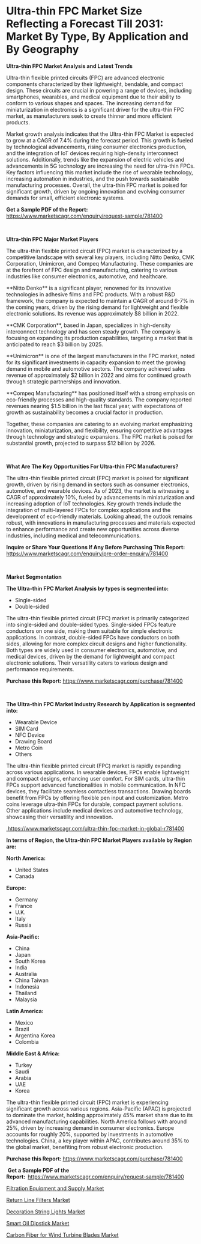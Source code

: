 <p><h1>Ultra-thin FPC Market Size Reflecting a Forecast Till 2031: Market By Type, By Application and By Geography</h1></p><p><strong>Ultra-thin FPC Market Analysis and Latest Trends</strong></p>
<p><p>Ultra-thin flexible printed circuits (FPC) are advanced electronic components characterized by their lightweight, bendable, and compact design. These circuits are crucial in powering a range of devices, including smartphones, wearables, and medical equipment due to their ability to conform to various shapes and spaces. The increasing demand for miniaturization in electronics is a significant driver for the ultra-thin FPC market, as manufacturers seek to create thinner and more efficient products.</p><p>Market growth analysis indicates that the Ultra-thin FPC Market is expected to grow at a CAGR of 7.4% during the forecast period. This growth is fueled by technological advancements, rising consumer electronics production, and the integration of IoT devices requiring high-density interconnect solutions. Additionally, trends like the expansion of electric vehicles and advancements in 5G technology are increasing the need for ultra-thin FPCs. Key factors influencing this market include the rise of wearable technology, increasing automation in industries, and the push towards sustainable manufacturing processes. Overall, the ultra-thin FPC market is poised for significant growth, driven by ongoing innovation and evolving consumer demands for small, efficient electronic systems.</p></p>
<p><strong>Get a Sample PDF of the Report:&nbsp;</strong> <a href="https://www.marketscagr.com/enquiry/request-sample/781400?utm_campaign=1262&utm_medium=2&utm_source=Github&utm_content=ia&utm_term=15102024&utm_id=ultra-thin-fpc">https://www.marketscagr.com/enquiry/request-sample/781400</a></p>
<p>&nbsp;</p>
<p><strong>Ultra-thin FPC Major Market Players</strong></p>
<p><p>The ultra-thin flexible printed circuit (FPC) market is characterized by a competitive landscape with several key players, including Nitto Denko, CMK Corporation, Unimicron, and Compeq Manufacturing. These companies are at the forefront of FPC design and manufacturing, catering to various industries like consumer electronics, automotive, and healthcare.</p><p>**Nitto Denko** is a significant player, renowned for its innovative technologies in adhesive films and FPC products. With a robust R&D framework, the company is expected to maintain a CAGR of around 6-7% in the coming years, driven by the rising demand for lightweight and flexible electronic solutions. Its revenue was approximately $8 billion in 2022.</p><p>**CMK Corporation**, based in Japan, specializes in high-density interconnect technology and has seen steady growth. The company is focusing on expanding its production capabilities, targeting a market that is anticipated to reach $3 billion by 2025. </p><p>**Unimicron** is one of the largest manufacturers in the FPC market, noted for its significant investments in capacity expansion to meet the growing demand in mobile and automotive sectors. The company achieved sales revenue of approximately $2 billion in 2022 and aims for continued growth through strategic partnerships and innovation.</p><p>**Compeq Manufacturing** has positioned itself with a strong emphasis on eco-friendly processes and high-quality standards. The company reported revenues nearing $1.5 billion in the last fiscal year, with expectations of growth as sustainability becomes a crucial factor in production.</p><p>Together, these companies are catering to an evolving market emphasizing innovation, miniaturization, and flexibility, ensuring competitive advantages through technology and strategic expansions. The FPC market is poised for substantial growth, projected to surpass $12 billion by 2026.</p></p>
<p>&nbsp;</p>
<p><strong>What Are The Key Opportunities For Ultra-thin FPC Manufacturers?</strong></p>
<p><p>The ultra-thin flexible printed circuit (FPC) market is poised for significant growth, driven by rising demand in sectors such as consumer electronics, automotive, and wearable devices. As of 2023, the market is witnessing a CAGR of approximately 10%, fueled by advancements in miniaturization and increasing adoption of IoT technologies. Key growth trends include the integration of multi-layered FPCs for complex applications and the development of eco-friendly materials. Looking ahead, the outlook remains robust, with innovations in manufacturing processes and materials expected to enhance performance and create new opportunities across diverse industries, including medical and telecommunications.</p></p>
<p><strong>Inquire or Share Your Questions If Any Before Purchasing This Report:</strong> <a href="https://www.marketscagr.com/enquiry/pre-order-enquiry/781400?utm_campaign=1262&utm_medium=2&utm_source=Github&utm_content=ia&utm_term=15102024&utm_id=ultra-thin-fpc">https://www.marketscagr.com/enquiry/pre-order-enquiry/781400</a></p>
<p>&nbsp;</p>
<p><strong>Market Segmentation</strong></p>
<p><strong>The Ultra-thin FPC Market Analysis by types is segmented into:</strong></p>
<p><ul><li>Single-sided</li><li>Double-sided</li></ul></p>
<p><p>The ultra-thin flexible printed circuit (FPC) market is primarily categorized into single-sided and double-sided types. Single-sided FPCs feature conductors on one side, making them suitable for simple electronic applications. In contrast, double-sided FPCs have conductors on both sides, allowing for more complex circuit designs and higher functionality. Both types are widely used in consumer electronics, automotive, and medical devices, driven by the demand for lightweight and compact electronic solutions. Their versatility caters to various design and performance requirements.</p></p>
<p><strong>Purchase this Report:&nbsp;</strong><a href="https://www.marketscagr.com/purchase/781400?utm_campaign=1262&utm_medium=2&utm_source=Github&utm_content=ia&utm_term=15102024&utm_id=ultra-thin-fpc">https://www.marketscagr.com/purchase/781400</a></p>
<p>&nbsp;</p>
<p><strong>The Ultra-thin FPC Market Industry Research by Application is segmented into:</strong></p>
<p><ul><li>Wearable Device</li><li>SIM Card</li><li>NFC Device</li><li>Drawing Board</li><li>Metro Coin</li><li>Others</li></ul></p>
<p><p>The ultra-thin flexible printed circuit (FPC) market is rapidly expanding across various applications. In wearable devices, FPCs enable lightweight and compact designs, enhancing user comfort. For SIM cards, ultra-thin FPCs support advanced functionalities in mobile communication. In NFC devices, they facilitate seamless contactless transactions. Drawing boards benefit from FPCs by offering flexible pen input and customization. Metro coins leverage ultra-thin FPCs for durable, compact payment solutions. Other applications include medical devices and automotive technology, showcasing their versatility and innovation.</p></p>
<p><a href="https://www.marketscagr.com/ultra-thin-fpc-market-in-global-r781400?utm_campaign=1262&utm_medium=2&utm_source=Github&utm_content=ia&utm_term=15102024&utm_id=ultra-thin-fpc">&nbsp;https://www.marketscagr.com/ultra-thin-fpc-market-in-global-r781400</a></p>
<p><strong>In terms of Region, the Ultra-thin FPC Market Players available by Region are:</strong></p>
<p>
    <p> <strong> North America: </strong>
        <ul>
            <li>United States</li>
            <li>Canada</li>
        </ul>
        </p> 
    <p> <strong> Europe: </strong>
        <ul>
            <li>Germany</li>
            <li>France</li>
            <li>U.K.</li>
            <li>Italy</li>
            <li>Russia</li>
        </ul>
        </p> 
    <p> <strong> Asia-Pacific: </strong>
        <ul>
            <li>China</li>
            <li>Japan</li>
            <li>South Korea</li>
            <li>India</li>
            <li>Australia</li>
            <li>China Taiwan</li>
            <li>Indonesia</li>
            <li>Thailand</li>
            <li>Malaysia</li>
        </ul>
        </p> 
    <p> <strong> Latin America: </strong>
        <ul>
            <li>Mexico</li>
            <li>Brazil</li>
            <li>Argentina Korea</li>
            <li>Colombia</li>
        </ul>
        </p> 
    <p> <strong> Middle East & Africa: </strong>
        <ul>
            <li>Turkey</li>
            <li>Saudi</li>
            <li>Arabia</li>
            <li>UAE</li>
            <li>Korea</li>
        </ul>
    </p>
    </p>
<p><p>The ultra-thin flexible printed circuit (FPC) market is experiencing significant growth across various regions. Asia-Pacific (APAC) is projected to dominate the market, holding approximately 45% market share due to its advanced manufacturing capabilities. North America follows with around 25%, driven by increasing demand in consumer electronics. Europe accounts for roughly 20%, supported by investments in automotive technologies. China, a key player within APAC, contributes around 35% to the global market, benefiting from robust electronic production.</p></p>
<p><strong>Purchase this Report: </strong><a href="https://www.marketscagr.com/purchase/781400?utm_campaign=1262&utm_medium=2&utm_source=Github&utm_content=ia&utm_term=15102024&utm_id=ultra-thin-fpc">https://www.marketscagr.com/purchase/781400</a></p>
<p>&nbsp;<strong>Get a Sample PDF of the Report:&nbsp;&nbsp;</strong><a href="https://www.marketscagr.com/enquiry/request-sample/781400?utm_campaign=1262&utm_medium=2&utm_source=Github&utm_content=ia&utm_term=15102024&utm_id=ultra-thin-fpc">https://www.marketscagr.com/enquiry/request-sample/781400</a></p>
<p><strong></strong></p>
<p><p><a href="https://github.com/gracia2ucahee/Market-Research-Report-List-1/blob/main/filtration-equipment-and-supply-market.md?utm_campaign=1262&utm_medium=2&utm_source=Github&utm_content=ia&utm_term=15102024&utm_id=ultra-thin-fpc">Filtration Equipment and Supply Market</a></p><p><a href="https://www.linkedin.com/pulse/return-line-filters-market-global-regional-analysis-focus-region-qkjvf?trk=public_post_embed_feed-article-content&utm_campaign=1262&utm_medium=2&utm_source=Github&utm_content=ia&utm_term=15102024&utm_id=ultra-thin-fpc">Return Line Filters Market</a></p><p><a href="https://www.linkedin.com/pulse/decoration-string-lights-market-revolution-size-share-emerging-jle5f?trk=public_post_embed_feed-article-content&utm_campaign=1262&utm_medium=2&utm_source=Github&utm_content=ia&utm_term=15102024&utm_id=ultra-thin-fpc">Decoration String Lights Market</a></p><p><a href="https://www.linkedin.com/pulse/global-smart-oil-dipstick-market-sector2024-2031-metrics-strategic-bga0f?trk=public_post_embed_feed-article-content&utm_campaign=1262&utm_medium=2&utm_source=Github&utm_content=ia&utm_term=15102024&utm_id=ultra-thin-fpc">Smart Oil Dipstick Market</a></p><p><a href="https://github.com/angilaguardtd7/Market-Research-Report-List-1/blob/main/carbon-fiber-for-wind-turbine-blades-market.md?utm_campaign=1262&utm_medium=2&utm_source=Github&utm_content=ia&utm_term=15102024&utm_id=ultra-thin-fpc">Carbon Fiber for Wind Turbine Blades Market</a></p></p>